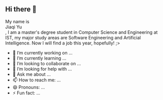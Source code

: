 ## Hi there 👋

My name is <br>Jiaqi Yu</br>, I am a master's degree student in Computer Science and Engineering at IST,  my major study areas are Software Engineering and Artificial Intelligence. Now I will find a job this year, hopefully! ;>

- 🔭 I’m currently working on ...
- 🌱 I’m currently learning ...
- 👯 I’m looking to collaborate on ...
- 🤔 I’m looking for help with ...
- 💬 Ask me about ...
- 📫 How to reach me: ...
- 😄 Pronouns: ...
- ⚡ Fun fact: ...

